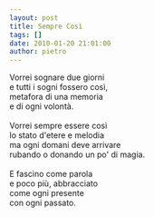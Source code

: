 ```yaml
---
layout: post
title: Sempre Così
tags: []
date: 2010-01-20 21:01:00
author: pietro
---
```

Vorrei sognare due giorni<br/>e tutti i sogni fossero così,<br/>metafora di una memoria<br/>e di ogni volontà.<br/><br/>Vorrei sempre essere così<br/>lo stato d'etere e melodia<br/>ma ogni domani deve arrivare<br/>rubando o donando un po' di magia.<br/><br/>E fascino come parola<br/>e poco più, abbracciato<br/>come ogni presente<br/>con ogni passato.
